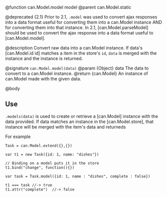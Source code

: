 @function can.Model.model model
@parent can.Model.static

@deprecated {2.1} Prior to 2.1, `.model` was used to convert ajax
responses into a data format useful for converting them into a can.Model instance
AND for converting them into that instance. In 2.1, [can.Model.parseModel] should
be used to convert the ajax response into a data format useful to [can.Model.model].

@description Convert raw data into a can.Model instance. If data's [can.Model.id id]
matches a item in the store's `id`, `data` is merged with the instance and the
instance is returned.


@signature `can.Model.model(data)`
@param {Object} data The data to convert to a can.Model instance.
@return {can.Model} An instance of can.Model made with the given data.


@body

## Use

`.models(data)` is used to create or retrieve a [can.Model] instance
with the data provided. If data matches an instance in the [can.Model.store],
that instance will be merged with the item's data and returneds

For example

    Task = can.Model.extend({},{})

    var t1 = new Task({id: 1, name: "dishes"})

    // Binding on a model puts it in the store
    t1.bind("change", function(){})

    var task = Task.model({id: 1, name : "dishes", complete : false})

    t1 === task //-> true
    t1.attr("complete")  //-> false